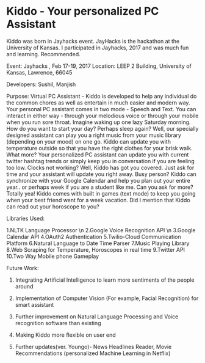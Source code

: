 # Kiddo - Your personalized PC Assistant
Kiddo was born in Jayhacks event. JayHacks is the hackathon at the University of Kansas. I participated in Jayhacks, 2017 and was much fun and learning. Recommended.

Event: Jayhacks , Feb 17-19, 2017
Location: LEEP 2 Building, University of Kansas, Lawrence, 66045

Developers: Sushil, Manjish

Purpose: Virtual PC Assistant - Kiddo is developed to help any individual do the common chores as well as entertain in
much easier and modern way. Your personal PC assistant comes in two mode - Speech and Text. You can interact in either
way - through your melodious voice or through your mobile when you run sore throat.
Imagine waking up one lazy Saturday morning. How do you want to start your day? Perhaps sleep again?
Well, our specially designed assistant can play you a right music from your music library (depending on your mood) on one
go. Kiddo can update you with temperature outside so that you have the right clothes for your brisk walk. What more?
Your personalized PC assistant can update you with current twitter hashtag trends or simply keep you in conversation
if you are feeling too low. Clocks not working? Well, Kiddo has got you covered. Just ask for time and your assistant
will update you right away. Busy person? Kiddo can synchronize with your Google Calendar and help you plan out your
entire year.. or perhaps week if you are a student like me. Can you ask for more? Totally yea! Kiddo comes with built in
games (text mode) to keep you going when your best friend went for a week vacation. Did I mention that Kiddo can
read out your horoscope to you?

Libraries Used: 

1.NLTK Language Processor \n
2.Google Voice Recognition API \n
3.Google Calendar API
4.OAuth2 Authentication
5.Twilio-Cloud Communication Platform
6.Natural Language to Date Time Parser
7.Music Playing Library
8.Web Scraping for Temperature, Horoscopes in real time
9.Twitter API
10.Two Way Mobile phone Gameplay


Future Work:

1. Integrating Artificial Intelligence to learn more sentiments of the people around

2. Implementation of Computer Vision (For example, Facial Recognition) for smart assistant

3. Further improvement on Natural Language Processing and Voice recognition software than existing

4. Making Kiddo more flexible on user end

5. Further updates(ver. Youngo)- News Headlines Reader, Movie Recommendations (personalized Machine Learning in Netflix)
